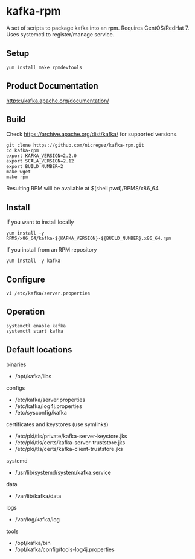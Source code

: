 kafka-rpm
=========

A set of scripts to package kafka into an rpm.
Requires CentOS/RedHat 7.
Uses systemctl to register/manage service.

Setup
-----

    yum install make rpmdevtools

Product Documentation
---------------------

https://kafka.apache.org/documentation/

Build
-----

Check https://archive.apache.org/dist/kafka/ for supported versions.

    git clone https://github.com/nicregez/kafka-rpm.git
    cd kafka-rpm
    export KAFKA_VERSION=2.2.0
    export SCALA_VERSION=2.12
    export BUILD_NUMBER=2
    make wget
    make rpm

Resulting RPM will be avaliable at $(shell pwd)/RPMS/x86_64

Install
-------

If you want to install locally

    yum install -y RPMS/x86_64/kafka-${KAFKA_VERSION}-${BUILD_NUMBER}.x86_64.rpm

If you install from an RPM repository

    yum install -y kafka

Configure
---------

    vi /etc/kafka/server.properties

Operation
---------

    systemctl enable kafka
    systemctl start kafka

Default locations
-----------------

binaries

-   /opt/kafka/libs

configs

-   /etc/kafka/server.properties
-   /etc/kafka/log4j.properties
-   /etc/sysconfig/kafka

certificates and keystores (use symlinks)

-   /etc/pki/tls/private/kafka-server-keystore.jks
-   /etc/pki/tls/certs/kafka-server-truststore.jks
-   /etc/pki/tls/certs/kafka-client-truststore.jks

systemd

-   /usr/lib/systemd/system/kafka.service

data

-   /var/lib/kafka/data

logs

-   /var/log/kafka/log

tools

-   /opt/kafka/bin
-   /opt/kafka/config/tools-log4j.properties
